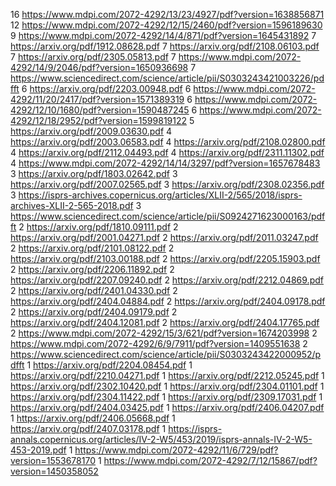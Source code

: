 16 https://www.mdpi.com/2072-4292/13/23/4927/pdf?version=1638856871
12 https://www.mdpi.com/2072-4292/12/15/2460/pdf?version=1596189630
9 https://www.mdpi.com/2072-4292/14/4/871/pdf?version=1645431892
7 https://arxiv.org/pdf/1912.08628.pdf
7 https://arxiv.org/pdf/2108.06103.pdf
7 https://arxiv.org/pdf/2305.05813.pdf
7 https://www.mdpi.com/2072-4292/14/9/2046/pdf?version=1650936698
7 https://www.sciencedirect.com/science/article/pii/S0303243421003226/pdfft
6 https://arxiv.org/pdf/2203.00948.pdf
6 https://www.mdpi.com/2072-4292/11/20/2417/pdf?version=1571389319
6 https://www.mdpi.com/2072-4292/12/10/1680/pdf?version=1590487245
6 https://www.mdpi.com/2072-4292/12/18/2952/pdf?version=1599819122
5 https://arxiv.org/pdf/2009.03630.pdf
4 https://arxiv.org/pdf/2003.06583.pdf
4 https://arxiv.org/pdf/2108.02800.pdf
4 https://arxiv.org/pdf/2112.04493.pdf
4 https://arxiv.org/pdf/2311.11302.pdf
4 https://www.mdpi.com/2072-4292/14/14/3297/pdf?version=1657678483
3 https://arxiv.org/pdf/1803.02642.pdf
3 https://arxiv.org/pdf/2007.02565.pdf
3 https://arxiv.org/pdf/2308.02356.pdf
3 https://isprs-archives.copernicus.org/articles/XLII-2/565/2018/isprs-archives-XLII-2-565-2018.pdf
3 https://www.sciencedirect.com/science/article/pii/S0924271623000163/pdfft
2 https://arxiv.org/pdf/1810.09111.pdf
2 https://arxiv.org/pdf/2001.04271.pdf
2 https://arxiv.org/pdf/2011.03247.pdf
2 https://arxiv.org/pdf/2101.08122.pdf
2 https://arxiv.org/pdf/2103.00188.pdf
2 https://arxiv.org/pdf/2205.15903.pdf
2 https://arxiv.org/pdf/2206.11892.pdf
2 https://arxiv.org/pdf/2207.09240.pdf
2 https://arxiv.org/pdf/2212.04869.pdf
2 https://arxiv.org/pdf/2401.04330.pdf
2 https://arxiv.org/pdf/2404.04884.pdf
2 https://arxiv.org/pdf/2404.09178.pdf
2 https://arxiv.org/pdf/2404.09179.pdf
2 https://arxiv.org/pdf/2404.12081.pdf
2 https://arxiv.org/pdf/2404.17765.pdf
2 https://www.mdpi.com/2072-4292/15/3/621/pdf?version=1674203998
2 https://www.mdpi.com/2072-4292/6/9/7911/pdf?version=1409551638
2 https://www.sciencedirect.com/science/article/pii/S0303243422000952/pdfft
1 https://arxiv.org/pdf/2204.08454.pdf
1 https://arxiv.org/pdf/2210.04271.pdf
1 https://arxiv.org/pdf/2212.05245.pdf
1 https://arxiv.org/pdf/2302.10420.pdf
1 https://arxiv.org/pdf/2304.01101.pdf
1 https://arxiv.org/pdf/2304.11422.pdf
1 https://arxiv.org/pdf/2309.17031.pdf
1 https://arxiv.org/pdf/2404.03425.pdf
1 https://arxiv.org/pdf/2406.04207.pdf
1 https://arxiv.org/pdf/2406.05668.pdf
1 https://arxiv.org/pdf/2407.03178.pdf
1 https://isprs-annals.copernicus.org/articles/IV-2-W5/453/2019/isprs-annals-IV-2-W5-453-2019.pdf
1 https://www.mdpi.com/2072-4292/11/6/729/pdf?version=1553678170
1 https://www.mdpi.com/2072-4292/7/12/15867/pdf?version=1450358052
